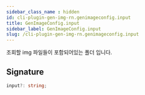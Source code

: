 ```yaml
---
sidebar_class_name : hidden
id: cli-plugin-gen-img-rn.genimageconfig.input
title: GenImageConfig.input
sidebar_label: GenImageConfig.input
slug: /cli-plugin-gen-img-rn.genimageconfig.input
---
```






조회할 img 파일들이 포함되어있는 폴더 입니다.

## Signature

```typescript
input?: string;
```
